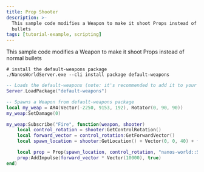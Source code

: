 ```yaml
---
title: Prop Shooter
description: >-
  This sample code modifies a Weapon to make it shoot Props instead of normal
  bullets
tags: [tutorial-example, scripting]
---
```



This sample code modifies a Weapon to make it shoot Props instead of normal bullets

<VideoExternal path="/docs/tutorials/prop-shooter.mp4" />


```shell title="Terminal"
# install the default-weapons package
./NanosWorldServer.exe --cli install package default-weapons
```

```lua title="Server/Index.lua" showLineNumbers
-- Loads the default-weapons (note: it's recommended to add it to your Package's packages_requirements instead)
Server.LoadPackage("default-weapons")

-- Spawns a Weapon from default-weapons package
local my_weap = AR4(Vector(-2250, 9153, 192), Rotator(0, 90, 90))
my_weap:SetDamage(0)

my_weap:Subscribe("Fire", function(weapon, shooter)
    local control_rotation = shooter:GetControlRotation()
    local forward_vector = control_rotation:GetForwardVector()
    local spawn_location = shooter:GetLocation() + Vector(0, 0, 40) + forward_vector * Vector(200)

    local prop = Prop(spawn_location, control_rotation, "nanos-world::SM_TeaPot_Interior", 1)
    prop:AddImpulse(forward_vector * Vector(10000), true)
end)
```


